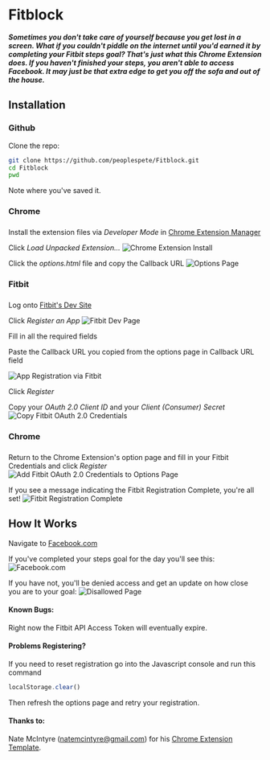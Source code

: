 # Fitblock

**_Sometimes you don't take care of yourself because you get lost in a screen.  What if you couldn't piddle on the internet until you'd earned it by completing your Fitbit steps goal?  That's just what this Chrome Extension does. If you haven't finished your steps, you aren't able to access Facebook.  It may just be that extra edge to get you off the sofa and out of the house._**

## Installation

### Github

Clone the repo:
```bash
git clone https://github.com/peoplespete/Fitblock.git
cd Fitblock
pwd
```
Note where you've saved it.

### Chrome
###

Install the extension files via _Developer Mode_ in [Chrome Extension Manager](chrome://extensions/)

Click _Load Unpacked Extension..._
![Chrome Extension Install](/images/screenshots/one.png?raw=true)

Click the _options.html_ file and copy the Callback URL
![Options Page](/images/screenshots/eleven.png?raw=true)

### Fitbit
###

Log onto [Fitbit's Dev Site](https://dev.fitbit.com/)

Click _Register an App_
![Fitbit Dev Page](/images/screenshots/two.png?raw=true)

Fill in all the required fields

Paste the Callback URL you copied from the options page in Callback URL field

![App Registration via Fitbit](/images/screenshots/four.png?raw=true)

Click _Register_

Copy your _OAuth 2.0 Client ID_ and your _Client (Consumer) Secret_
![Copy Fitbit OAuth 2.0 Credentials](/images/screenshots/five.png?raw=true)

### Chrome
###

Return to the Chrome Extension's option page and fill in your Fitbit Credentials and click _Register_
![Add Fitbit OAuth 2.0 Credentials to Options Page](/images/screenshots/six.png?raw=true)

If you see a message indicating the Fitbit Registration Complete, you're all set!
![Fitbit Registration Complete](/images/screenshots/eight.png?raw=true)

## How It Works

Navigate to [Facebook.com](https://www.facebook.com/)

If you've completed your steps goal for the day you'll see this:
![Facebook.com](/images/screenshots/nine.png?raw=true)

If you have not, you'll be denied access and get an update on how close you are to your goal:
![Disallowed Page](/images/screenshots/ten.png?raw=true)

#### Known Bugs:

Right now the Fitbit API Access Token will eventually expire.


#### Problems Registering?
If you need to reset registration go into the Javascript console and run this command 
```Javascript
localStorage.clear()
```
Then refresh the options page and retry your registration.


#### Thanks to:    
Nate McIntyre (natemcintyre@gmail.com) for his [Chrome Extension Template](https://github.com/natemcintyre/Chrome-Extension-Template).
    
